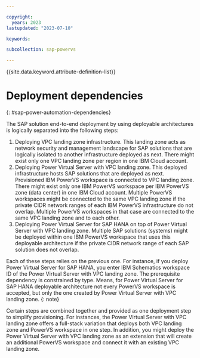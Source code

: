 ```yaml
---

copyright:
  years: 2023
lastupdated: "2023-07-10"

keywords:

subcollection: sap-powervs

---
```


{{site.data.keyword.attribute-definition-list}}

# Deployment dependencies
{: #sap-power-automation-dependencies}

The SAP solution end-to-end deployment by using deployable architectures is logically separated into the following steps:

1. Deploying VPC landing zone infrastructure. This landing zone acts as network security and management landscape for SAP solutions that are logically isolated to another infrastructure deployed as next. There might exist only one VPC landing zone per region in one IBM Cloud account.
2. Deploying Power Virtual Server with VPC landing zone. This deployed infrastructure hosts SAP solutions that are deployed as next. Provisioned IBM PowerVS workspace is connected to VPC landing zone. There might exist only one IBM PowerVS workspace per IBM PowerVS zone (data center) in one IBM Cloud account. Multiple PowerVS workspaces might be connected to the same VPC landing zone if the private CIDR network ranges of each IBM PowerVS infrastructure do not overlap. Multiple PowerVS workspaces in that case are connected to the same VPC landing zone and to each other. 
3. Deploying Power Virtual Server for SAP HANA on top of Power Virtual Server with VPC landing zone. Multiple SAP solutions (systems) might be deployed within one IBM PowerVS workspace that uses this deployable architecture if the private CIDR network range of each SAP solution does not overlap.

Each of these steps relies on the previous one. For instance, if you deploy Power Virtual Server for SAP HANA, you enter IBM Schematics workspace ID of the Power Virtual Server with VPC landing zone. The prerequisite dependency is constrained by type. Means, for Power Virtual Server for SAP HANA deployable architecture not every PowerVS workspace is accepted, but only the one created by Power Virtual Server with VPC landing zone.
{: note}

Certain steps are combined together and provided as one deployment step to simplify provisioning. For instances, the Power Virtual Server with VPC landing zone offers a full-stack variation that deploys both VPC landing zone and PowerVS workspace in one step. In addition, you might deploy the Power Virtual Server with VPC landing zone as an extension that will create an additional PowerVS workspace and connect it with an existing VPC landing zone.
